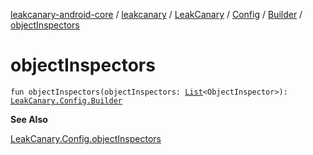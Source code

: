 [leakcanary-android-core](../../../../index.md) / [leakcanary](../../../index.md) / [LeakCanary](../../index.md) / [Config](../index.md) / [Builder](index.md) / [objectInspectors](./object-inspectors.md)

# objectInspectors

`fun objectInspectors(objectInspectors: `[`List`](https://kotlinlang.org/api/latest/jvm/stdlib/kotlin.collections/-list/index.html)`<ObjectInspector>): `[`LeakCanary.Config.Builder`](index.md)

**See Also**

[LeakCanary.Config.objectInspectors](../object-inspectors.md)

